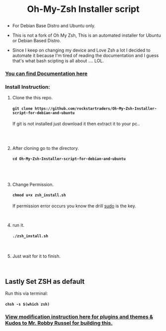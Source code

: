 
<h1><p align="center">
Oh-My-Zsh Installer script 
</p></h1>

- For Debian Base Distro and Ubuntu only.


- This is not a fork of Oh My Zsh, This is an automated installer for Ubuntu or Debian Based Distro.

- Since I keep on changing my device and Love Zsh a lot I decided to automate it because I'm tired of reading the documentation and I guess that's what bash scipting is all about .... LOL.

### [You can find Documentation here ](https://github.com/robbyrussell/oh-my-zsh)
   

 ### Install Instruction: 

1. Clone the this repo. 
    #### `git clone https://github.com/rockstartraders/Oh-My-Zsh-Installer-script-for-debian-and-ubuntu`

   If git is not installed just download it then extract it to your pc.. 

<br>
<br>
 
 2. After cloning go to the directory.

      #### `cd Oh-My-Zsh-Installer-script-for-debian-and-ubuntu`

<br>
<br>

   3. Change Permission.

      #### `chmod u+x zsh_install.sh`
         If permission error occurs you know the drill  [sudo](https://en.wikipedia.org/wiki/Sudo) is the key.

<br>

   4. run it. 

      #### `./zsh_install.sh`
        
<br>
    
   5. Just wait for it to finish. 


<br>

## Lastly Set ZSH as default 
Run this via terminal:  
#### `chsh -s $(which zsh)`


### [View modification instruction here for plugins and themes & Kudos to Mr. Robby Russel for building this.](https://github.com/robbyrussell/oh-my-zsh)
   






  
